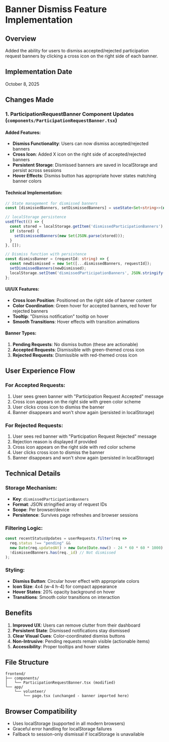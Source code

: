 # Banner Dismiss Feature Implementation

## Overview
Added the ability for users to dismiss accepted/rejected participation request banners by clicking a cross icon on the right side of each banner.

## Implementation Date
October 8, 2025

## Changes Made

### 1. ParticipationRequestBanner Component Updates (`components/ParticipationRequestBanner.tsx`)

#### Added Features:
- **Dismiss Functionality**: Users can now dismiss accepted/rejected banners
- **Cross Icon**: Added X icon on the right side of accepted/rejected banners
- **Persistent Storage**: Dismissed banners are saved in localStorage and persist across sessions
- **Hover Effects**: Dismiss button has appropriate hover states matching banner colors

#### Technical Implementation:
```typescript
// State management for dismissed banners
const [dismissedBanners, setDismissedBanners] = useState<Set<string>>(new Set());

// localStorage persistence
useEffect(() => {
  const stored = localStorage.getItem('dismissedParticipationBanners');
  if (stored) {
    setDismissedBanners(new Set(JSON.parse(stored)));
  }
}, []);

// Dismiss function with persistence
const dismissBanner = (requestId: string) => {
  const newDismissed = new Set([...dismissedBanners, requestId]);
  setDismissedBanners(newDismissed);
  localStorage.setItem('dismissedParticipationBanners', JSON.stringify(Array.from(newDismissed)));
};
```

#### UI/UX Features:
- **Cross Icon Position**: Positioned on the right side of banner content
- **Color Coordination**: Green hover for accepted banners, red hover for rejected banners
- **Tooltip**: "Dismiss notification" tooltip on hover
- **Smooth Transitions**: Hover effects with transition animations

#### Banner Types:
1. **Pending Requests**: No dismiss button (these are actionable)
2. **Accepted Requests**: Dismissible with green-themed cross icon
3. **Rejected Requests**: Dismissible with red-themed cross icon

## User Experience Flow

### For Accepted Requests:
1. User sees green banner with "Participation Request Accepted" message
2. Cross icon appears on the right side with green color scheme
3. User clicks cross icon to dismiss the banner
4. Banner disappears and won't show again (persisted in localStorage)

### For Rejected Requests:
1. User sees red banner with "Participation Request Rejected" message
2. Rejection reason is displayed if provided
3. Cross icon appears on the right side with red color scheme
4. User clicks cross icon to dismiss the banner
5. Banner disappears and won't show again (persisted in localStorage)

## Technical Details

### Storage Mechanism:
- **Key**: `dismissedParticipationBanners`
- **Format**: JSON stringified array of request IDs
- **Scope**: Per browser/device
- **Persistence**: Survives page refreshes and browser sessions

### Filtering Logic:
```typescript
const recentStatusUpdates = userRequests.filter(req => 
  req.status !== "pending" && 
  new Date(req.updatedAt) > new Date(Date.now() - 24 * 60 * 60 * 1000) && // Last 24 hours
  !dismissedBanners.has(req._id) // Not dismissed
);
```

### Styling:
- **Dismiss Button**: Circular hover effect with appropriate colors
- **Icon Size**: 4x4 (w-4 h-4) for compact appearance
- **Hover States**: 20% opacity background on hover
- **Transitions**: Smooth color transitions on interaction

## Benefits

1. **Improved UX**: Users can remove clutter from their dashboard
2. **Persistent State**: Dismissed notifications stay dismissed
3. **Clear Visual Cues**: Color-coordinated dismiss buttons
4. **Non-Intrusive**: Pending requests remain visible (actionable items)
5. **Accessibility**: Proper tooltips and hover states

## File Structure
```
frontend/
├── components/
│   └── ParticipationRequestBanner.tsx (modified)
└── app/
    └── volunteer/
        └── page.tsx (unchanged - banner imported here)
```

## Browser Compatibility
- Uses localStorage (supported in all modern browsers)
- Graceful error handling for localStorage failures
- Fallback to session-only dismissal if localStorage is unavailable